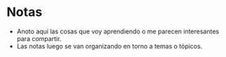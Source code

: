 # Notas

- Anoto aquí las cosas que voy aprendiendo o me parecen interesantes para compartir.
- Las notas luego se van organizando en torno a temas o tópicos.

<Foo-Bar />
<demo-component />
<otherComponent />

